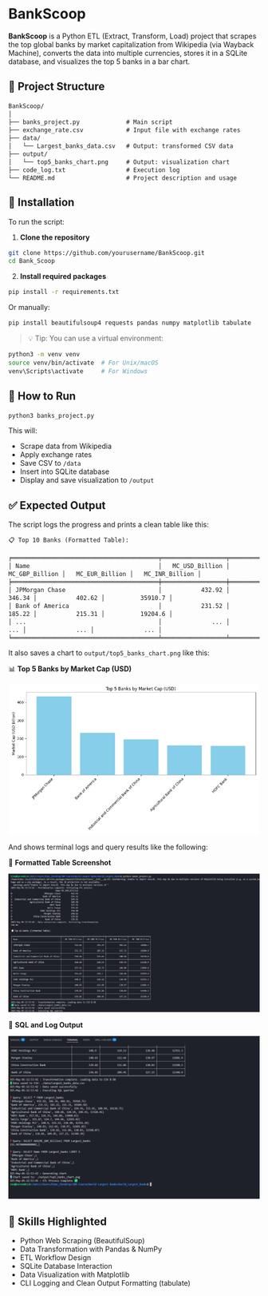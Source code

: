 # BankScoop

**BankScoop** is a Python ETL (Extract, Transform, Load) project that scrapes the top global banks by market capitalization from Wikipedia (via Wayback Machine), converts the data into multiple currencies, stores it in a SQLite database, and visualizes the top 5 banks in a bar chart.

## 📁 Project Structure

```
BankScoop/
│
├── banks_project.py             # Main script
├── exchange_rate.csv            # Input file with exchange rates
├── data/
│   └── Largest_banks_data.csv   # Output: transformed CSV data
├── output/
│   └── top5_banks_chart.png     # Output: visualization chart
├── code_log.txt                 # Execution log
└── README.md                    # Project description and usage
```

## 🔧 Installation

To run the script:

1. **Clone the repository**

```bash
git clone https://github.com/yourusername/BankScoop.git
cd Bank_Scoop
```

2. **Install required packages**

```bash
pip install -r requirements.txt
```

Or manually:

```bash
pip install beautifulsoup4 requests pandas numpy matplotlib tabulate
```

> 💡 Tip: You can use a virtual environment:

```bash
python3 -m venv venv
source venv/bin/activate  # For Unix/macOS
venv\Scripts\activate     # For Windows
```

## 🚀 How to Run

```bash
python3 banks_project.py
```

This will:

* Scrape data from Wikipedia
* Apply exchange rates
* Save CSV to `/data`
* Insert into SQLite database
* Display and save visualization to `/output`

## ✅ Expected Output

The script logs the progress and prints a clean table like this:

```
📋 Top 10 Banks (Formatted Table):

╒═════════════════════════════════════════╤══════════════════╤══════════════════╤══════════════════╤══════════════════╕
│ Name                                    │   MC_USD_Billion │   MC_GBP_Billion │   MC_EUR_Billion │   MC_INR_Billion │
╞═════════════════════════════════════════╪══════════════════╪══════════════════╪══════════════════╪══════════════════╡
│ JPMorgan Chase                          │           432.92 │           346.34 │           402.62 │          35910.7 │
│ Bank of America                         │           231.52 │           185.22 │           215.31 │          19204.6 │
│ ...                                     │              ... │              ... │              ... │              ... │
╘═════════════════════════════════════════╧══════════════════╧══════════════════╧══════════════════╧══════════════════╛
```

It also saves a chart to `output/top5_banks_chart.png` like this:

📊 **Top 5 Banks by Market Cap (USD)**

![Chart Output](./output/top5_banks_chart.png)

And shows terminal logs and query results like the following:

📸 **Formatted Table Screenshot**

![Formatted Table Screenshot](./output/Screenshot%202025-05-05%20125822.png)

📸 **SQL and Log Output**

![SQL and Log Output](./output/Screenshot%202025-05-05%20125831.png)

## 🧠 Skills Highlighted

* Python Web Scraping (BeautifulSoup)
* Data Transformation with Pandas & NumPy
* ETL Workflow Design
* SQLite Database Interaction
* Data Visualization with Matplotlib
* CLI Logging and Clean Output Formatting (tabulate)